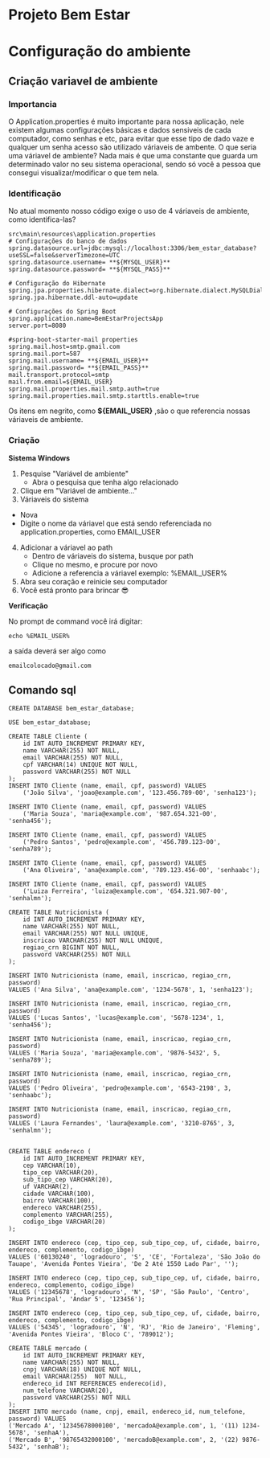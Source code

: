 # Projeto Bem Estar

# Configuração do ambiente
## Criação variavel de ambiente
### Importancia
O Application.properties é muito importante para nossa aplicação, nele existem algumas configurações básicas e dados sensiveis de cada computador, como senhas e etc, para evitar que esse tipo de dado vaze e qualquer um senha acesso são utilizado váriaveis de ambente. O que seria uma váriavel de ambiente? Nada mais é que uma constante que guarda um determinado valor no seu sistema operacional, sendo só você a pessoa que consegui visualizar/modificar o que tem nela.
### Identificação
No atual momento nosso código exige o uso de 4 váriaveis de ambiente, como identifica-las?

    src\main\resources\application.properties
    # Configurações do banco de dados
    spring.datasource.url=jdbc:mysql://localhost:3306/bem_estar_database?useSSL=false&serverTimezone=UTC
    spring.datasource.username= **${MYSQL_USER}**
    spring.datasource.password= **${MYSQL_PASS}**
          
    # Configuração do Hibernate
    spring.jpa.properties.hibernate.dialect=org.hibernate.dialect.MySQLDialect
    spring.jpa.hibernate.ddl-auto=update
          
    # Configurações do Spring Boot
    spring.application.name=BemEstarProjectsApp
    server.port=8080
          
    #spring-boot-starter-mail properties
    spring.mail.host=smtp.gmail.com
    spring.mail.port=587
    spring.mail.username= **${EMAIL_USER}**
    spring.mail.password= **${EMAIL_PASS}**
    mail.transport.protocol=smtp
    mail.from.email=${EMAIL_USER}
    spring.mail.properties.mail.smtp.auth=true
    spring.mail.properties.mail.smtp.starttls.enable=true

Os itens em negrito, como **${EMAIL_USER}** ,são o que referencia nossas váriaveis de ambiente.

### Criação
**Sistema Windows**
1. Pesquise "Variável de ambiente"
    - Abra o pesquisa que tenha algo relacionado
2.  Clique em "Variável de ambiente..."
3.  Váriaveis do sistema
- Nova
- Digite o nome da váriavel que está sendo referenciada no application.properties, como EMAIL_USER
4. Adicionar a váriavel ao path
    - Dentro de váriaveis do sistema, busque por path
    - Clique no mesmo, e procure por novo
    - Adicione a referencia a váriavel exemplo: %EMAIL_USER%
5. Abra seu coração e reinicie seu computador
6. Você está pronto para brincar 😎

**Verificação**

No prompt de command você irá digitar:

    echo %EMAIL_USER%
a saída deverá ser algo como
    
    emailcolocado@gmail.com

## Comando sql

```
CREATE DATABASE bem_estar_database;

USE bem_estar_database;

CREATE TABLE Cliente (
    id INT AUTO_INCREMENT PRIMARY KEY,
    name VARCHAR(255) NOT NULL,
    email VARCHAR(255) NOT NULL,
    cpf VARCHAR(14) UNIQUE NOT NULL,
    password VARCHAR(255) NOT NULL
);
INSERT INTO Cliente (name, email, cpf, password) VALUES
    ('João Silva', 'joao@example.com', '123.456.789-00', 'senha123');

INSERT INTO Cliente (name, email, cpf, password) VALUES
    ('Maria Souza', 'maria@example.com', '987.654.321-00', 'senha456');

INSERT INTO Cliente (name, email, cpf, password) VALUES
    ('Pedro Santos', 'pedro@example.com', '456.789.123-00', 'senha789');

INSERT INTO Cliente (name, email, cpf, password) VALUES
    ('Ana Oliveira', 'ana@example.com', '789.123.456-00', 'senhaabc');

INSERT INTO Cliente (name, email, cpf, password) VALUES
    ('Luiza Ferreira', 'luiza@example.com', '654.321.987-00', 'senhalmn');

CREATE TABLE Nutricionista (
    id INT AUTO_INCREMENT PRIMARY KEY,
    name VARCHAR(255) NOT NULL,
    email VARCHAR(255) NOT NULL UNIQUE,
    inscricao VARCHAR(255) NOT NULL UNIQUE,
    regiao_crn BIGINT NOT NULL,
    password VARCHAR(255) NOT NULL
);

INSERT INTO Nutricionista (name, email, inscricao, regiao_crn, password) 
VALUES ('Ana Silva', 'ana@example.com', '1234-5678', 1, 'senha123');

INSERT INTO Nutricionista (name, email, inscricao, regiao_crn, password) 
VALUES ('Lucas Santos', 'lucas@example.com', '5678-1234', 1, 'senha456');

INSERT INTO Nutricionista (name, email, inscricao, regiao_crn, password) 
VALUES ('Maria Souza', 'maria@example.com', '9876-5432', 5, 'senha789');

INSERT INTO Nutricionista (name, email, inscricao, regiao_crn, password) 
VALUES ('Pedro Oliveira', 'pedro@example.com', '6543-2198', 3, 'senhaabc');

INSERT INTO Nutricionista (name, email, inscricao, regiao_crn, password) 
VALUES ('Laura Fernandes', 'laura@example.com', '3210-8765', 3, 'senhalmn');


CREATE TABLE endereco (
    id INT AUTO_INCREMENT PRIMARY KEY,
    cep VARCHAR(10),
    tipo_cep VARCHAR(20),
    sub_tipo_cep VARCHAR(20),
    uf VARCHAR(2),
    cidade VARCHAR(100),
    bairro VARCHAR(100),
    endereco VARCHAR(255),
    complemento VARCHAR(255),
    codigo_ibge VARCHAR(20)
);

INSERT INTO endereco (cep, tipo_cep, sub_tipo_cep, uf, cidade, bairro, endereco, complemento, codigo_ibge)
VALUES ('60130240', 'logradouro', 'S', 'CE', 'Fortaleza', 'São João do Tauape', 'Avenida Pontes Vieira', 'De 2 Até 1550 Lado Par', '');

INSERT INTO endereco (cep, tipo_cep, sub_tipo_cep, uf, cidade, bairro, endereco, complemento, codigo_ibge)
VALUES ('12345678', 'logradouro', 'N', 'SP', 'São Paulo', 'Centro', 'Rua Principal', 'Andar 5', '123456');

INSERT INTO endereco (cep, tipo_cep, sub_tipo_cep, uf, cidade, bairro, endereco, complemento, codigo_ibge)
VALUES ('54345', 'logradouro', 'N', 'RJ', 'Rio de Janeiro', 'Fleming', 'Avenida Pontes Vieira', 'Bloco C', '789012');

CREATE TABLE mercado (
    id INT AUTO_INCREMENT PRIMARY KEY,
    name VARCHAR(255) NOT NULL,
    cnpj VARCHAR(18) UNIQUE NOT NULL,
    email VARCHAR(255)  NOT NULL,
    endereco_id INT REFERENCES endereco(id),
    num_telefone VARCHAR(20),
    password VARCHAR(255) NOT NULL
);
INSERT INTO mercado (name, cnpj, email, endereco_id, num_telefone, password) VALUES
('Mercado A', '12345678000100', 'mercadoA@example.com', 1, '(11) 1234-5678', 'senhaA'),
('Mercado B', '98765432000100', 'mercadoB@example.com', 2, '(22) 9876-5432', 'senhaB');


```


